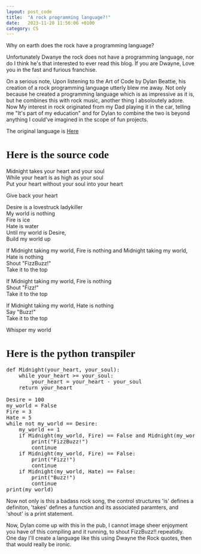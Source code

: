 ```yaml
---
layout: post_code
title:  "A rock programming language?!"
date:   2023-11-20 11:56:06 +0100
category: CS
---
```

Why on earth does the rock have a programming language? 

Unfortunately Dwanye the rock does not have a programming language, nor do I think he's that interested to ever read this blog. If you are Dwayne, Love you in the fast and furious franchise. 


On a serious note, Upon listening to the Art of Code by Dylan Beattie, his creation of a rock programming language utterly blew me away. Not only because he created a programming language which is as impressive as it is, but he combines this with rock music, another thing I absoloutely adore. Now My interest in rock originated from my Dad playing it in the car, telling me "It's part of my education" and for Dylan to combine the two is beyond anything I could've imagined in the scope of fun projects. 

The original language is <a href="https://codewithrockstar.com/">Here</a>

<h1 style="font-family: 'Share Tech Mono'">Here is the source code</h1>

<p>Midnight takes your heart and your soul<br>
While your heart is as high as your soul<br>
Put your heart without your soul into your heart</p>
<p>Give back your heart</p>
<p>Desire is a lovestruck ladykiller<br>
My world is nothing<br>
Fire is ice<br>
Hate is water<br>
Until my world is Desire,<br>
Build my world up</p>
<p>If Midnight taking my world, Fire is nothing and Midnight taking my world, Hate is nothing<br>
Shout "FizzBuzz!"<br>
Take it to the top</p>
<p>If Midnight taking my world, Fire is nothing<br>
Shout "Fizz!"<br>
Take it to the top</p>
<p>If Midnight taking my world, Hate is nothing<br>
Say "Buzz!"<br>
Take it to the top</p>
<p>Whisper my world</p>

<h1 style="font-family: 'Share Tech Mono'">Here is the python transpiler</h1>

<pre>
def Midnight(your_heart, your_soul):
    while your_heart >= your_soul:
        your_heart = your_heart - your_soul
    return your_heart

Desire = 100
my_world = False
Fire = 3
Hate = 5
while not my_world == Desire:
    my_world += 1
    if Midnight(my_world, Fire) == False and Midnight(my_world, Hate) == False:
        print("FizzBuzz!")
        continue
    if Midnight(my_world, Fire) == False:
        print("Fizz!")
        continue
    if Midnight(my_world, Hate) == False:
        print("Buzz!")
        continue
print(my_world)
</pre>

<p>Now not only is this a badass rock song, the control structures 'is' defines a definiton, 'takes' defines a function and its associated paramters, and 'shout' is a print statement.</p>

<p>Now, Dylan come up with this in the pub, I cannot image sheer enjoyment you have of this compiling and it running, to shout FizzBuzz!! repeatidly. One day I'll create a language like this using Dwayne the Rock quotes, then that would really be ironic.</p> 